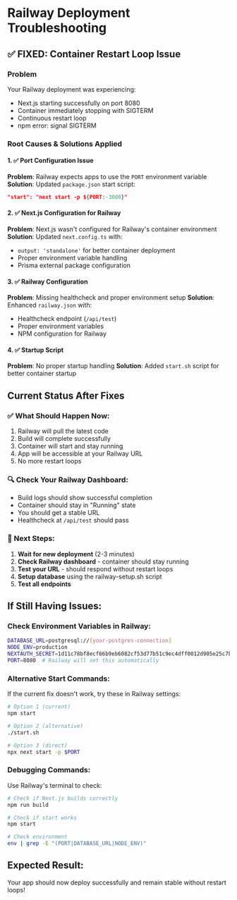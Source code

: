 # Railway Deployment Troubleshooting

## ✅ FIXED: Container Restart Loop Issue

### Problem
Your Railway deployment was experiencing:
- Next.js starting successfully on port 8080
- Container immediately stopping with SIGTERM
- Continuous restart loop
- npm error: signal SIGTERM

### Root Causes & Solutions Applied

#### 1. ✅ Port Configuration Issue
**Problem**: Railway expects apps to use the `PORT` environment variable
**Solution**: Updated `package.json` start script:
```json
"start": "next start -p ${PORT:-3000}"
```

#### 2. ✅ Next.js Configuration for Railway
**Problem**: Next.js wasn't configured for Railway's container environment
**Solution**: Updated `next.config.ts` with:
- `output: 'standalone'` for better container deployment
- Proper environment variable handling
- Prisma external package configuration

#### 3. ✅ Railway Configuration
**Problem**: Missing healthcheck and proper environment setup
**Solution**: Enhanced `railway.json` with:
- Healthcheck endpoint (`/api/test`)
- Proper environment variables
- NPM configuration for Railway

#### 4. ✅ Startup Script
**Problem**: No proper startup handling
**Solution**: Added `start.sh` script for better container startup

## Current Status After Fixes

### ✅ What Should Happen Now:
1. Railway will pull the latest code
2. Build will complete successfully 
3. Container will start and stay running
4. App will be accessible at your Railway URL
5. No more restart loops

### 🔍 Check Your Railway Dashboard:
- Build logs should show successful completion
- Container should stay in "Running" state
- You should get a stable URL
- Healthcheck at `/api/test` should pass

### 🚀 Next Steps:
1. **Wait for new deployment** (2-3 minutes)
2. **Check Railway dashboard** - container should stay running
3. **Test your URL** - should respond without restart loops
4. **Setup database** using the railway-setup.sh script
5. **Test all endpoints**

## If Still Having Issues:

### Check Environment Variables in Railway:
```bash
DATABASE_URL=postgresql://[your-postgres-connection]
NODE_ENV=production
NEXTAUTH_SECRET=1d11c78bf8ecf66b9eb6082cf53d77b51c9ec4dff0012d905e25c7b3209df9df
PORT=8080  # Railway will set this automatically
```

### Alternative Start Commands:
If the current fix doesn't work, try these in Railway settings:
```bash
# Option 1 (current)
npm start

# Option 2 (alternative)
./start.sh

# Option 3 (direct)
npx next start -p $PORT
```

### Debugging Commands:
Use Railway's terminal to check:
```bash
# Check if Next.js builds correctly
npm run build

# Check if start works
npm start

# Check environment
env | grep -E "(PORT|DATABASE_URL|NODE_ENV)"
```

## Expected Result:
Your app should now deploy successfully and remain stable without restart loops!
